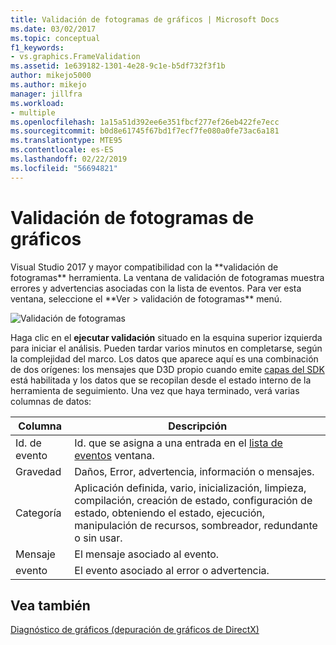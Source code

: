 ```yaml
---
title: Validación de fotogramas de gráficos | Microsoft Docs
ms.date: 03/02/2017
ms.topic: conceptual
f1_keywords:
- vs.graphics.FrameValidation
ms.assetid: 1e639182-1301-4e28-9c1e-b5df732f3f1b
author: mikejo5000
ms.author: mikejo
manager: jillfra
ms.workload:
- multiple
ms.openlocfilehash: 1a15a51d392ee6e351fbcf277ef26eb422fe7ecc
ms.sourcegitcommit: b0d8e61745f67bd1f7ecf7fe080a0fe73ac6a181
ms.translationtype: MTE95
ms.contentlocale: es-ES
ms.lasthandoff: 02/22/2019
ms.locfileid: "56694821"
---
```

# <a name="graphics-frame-validation"></a>Validación de fotogramas de gráficos
<!-- VERSIONLESS --> Visual Studio 2017 y mayor compatibilidad con la **validación de fotogramas** herramienta.  La ventana de validación de fotogramas muestra errores y advertencias asociadas con la lista de eventos.  Para ver esta ventana, seleccione el **Ver > validación de fotogramas** menú.

![Validación de fotogramas](media/gfx_diag_frame_validation.png)

Haga clic en el **ejecutar validación** situado en la esquina superior izquierda para iniciar el análisis.  Pueden tardar varios minutos en completarse, según la complejidad del marco.  Los datos que aparece aquí es una combinación de dos orígenes: los mensajes que D3D propio cuando emite [capas del SDK](/windows/desktop/direct3d11/overviews-direct3d-11-devices-layers) está habilitada y los datos que se recopilan desde el estado interno de la herramienta de seguimiento. Una vez que haya terminado, verá varias columnas de datos:


| **Columna** | **Descripción** |
|------------| - |
| Id. de evento | Id. que se asigna a una entrada en el [lista de eventos](graphics-event-list.md) ventana. |
| Gravedad | Daños, Error, advertencia, información o mensajes. |
| Categoría | Aplicación definida, vario, inicialización, limpieza, compilación, creación de estado, configuración de estado, obteniendo el estado, ejecución, manipulación de recursos, sombreador, redundante o sin usar. |
| Mensaje | El mensaje asociado al evento. |
| evento | El evento asociado al error o advertencia. |

## <a name="see-also"></a>Vea también
[Diagnóstico de gráficos (depuración de gráficos de DirectX)](visual-studio-graphics-diagnostics.md)
<!-- /VERSIONLESS -->